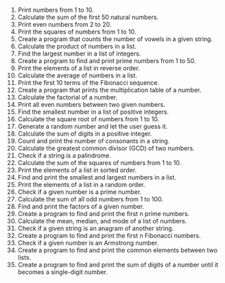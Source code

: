 1. Print numbers from 1 to 10.
2. Calculate the sum of the first 50 natural numbers.
3. Print even numbers from 2 to 20.
4. Print the squares of numbers from 1 to 10.
5. Create a program that counts the number of vowels in a given string.
6. Calculate the product of numbers in a list.
7. Find the largest number in a list of integers.
8. Create a program to find and print prime numbers from 1 to 50.
9. Print the elements of a list in reverse order.
10. Calculate the average of numbers in a list.
11. Print the first 10 terms of the Fibonacci sequence.
12. Create a program that prints the multiplication table of a number.
13. Calculate the factorial of a number.
14. Print all even numbers between two given numbers.
15. Find the smallest number in a list of positive integers.
16. Calculate the square root of numbers from 1 to 10.
17. Generate a random number and let the user guess it.
18. Calculate the sum of digits in a positive integer.
19. Count and print the number of consonants in a string.
20. Calculate the greatest common divisor (GCD) of two numbers.
21. Check if a string is a palindrome.
22. Calculate the sum of the squares of numbers from 1 to 10.
23. Print the elements of a list in sorted order.
24. Find and print the smallest and largest numbers in a list.
25. Print the elements of a list in a random order.
26. Check if a given number is a prime number.
27. Calculate the sum of all odd numbers from 1 to 100.
28. Find and print the factors of a given number.
29. Create a program to find and print the first n prime numbers.
30. Calculate the mean, median, and mode of a list of numbers.
31. Check if a given string is an anagram of another string.
32. Create a program to find and print the first n Fibonacci numbers.
33. Check if a given number is an Armstrong number.
34. Create a program to find and print the common elements between two lists.
35. Create a program to find and print the sum of digits of a number until it becomes a single-digit number.

